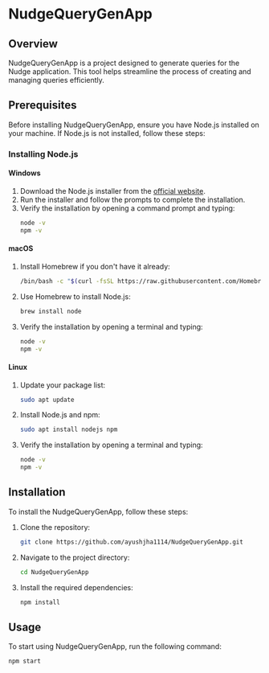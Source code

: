 # NudgeQueryGenApp

## Overview
NudgeQueryGenApp is a project designed to generate queries for the Nudge application. This tool helps streamline the process of creating and managing queries efficiently.

## Prerequisites
Before installing NudgeQueryGenApp, ensure you have Node.js installed on your machine. If Node.js is not installed, follow these steps:

### Installing Node.js

#### Windows
1. Download the Node.js installer from the [official website](https://nodejs.org/).
2. Run the installer and follow the prompts to complete the installation.
3. Verify the installation by opening a command prompt and typing:
    ```bash
    node -v
    npm -v
    ```

#### macOS
1. Install Homebrew if you don't have it already:
    ```bash
    /bin/bash -c "$(curl -fsSL https://raw.githubusercontent.com/Homebrew/install/HEAD/install.sh)"
    ```
2. Use Homebrew to install Node.js:
    ```bash
    brew install node
    ```
3. Verify the installation by opening a terminal and typing:
    ```bash
    node -v
    npm -v
    ```

#### Linux
1. Update your package list:
    ```bash
    sudo apt update
    ```
2. Install Node.js and npm:
    ```bash
    sudo apt install nodejs npm
    ```
3. Verify the installation by opening a terminal and typing:
    ```bash
    node -v
    npm -v
    ```

## Installation
To install the NudgeQueryGenApp, follow these steps:

1. Clone the repository:
    ```bash
    git clone https://github.com/ayushjha1114/NudgeQueryGenApp.git
    ```
2. Navigate to the project directory:
    ```bash
    cd NudgeQueryGenApp
    ```
3. Install the required dependencies:
    ```bash
    npm install
    ```

## Usage
To start using NudgeQueryGenApp, run the following command:
```bash
npm start
```
